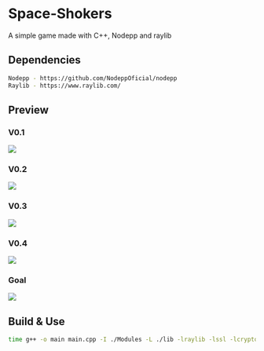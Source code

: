 # Space-Shokers
A simple game made with C++, Nodepp and raylib

## Dependencies
```bash
Nodepp - https://github.com/NodeppOficial/nodepp
Raylib - https://www.raylib.com/
```

## Preview
### V0.1
![](https://github.com/EDBCREPO/Space-Shocker/blob/main/assets/preview/v01.gif?raw=true)
### V0.2
![](https://github.com/EDBCREPO/Space-Shocker/blob/main/assets/preview/v02.gif?raw=true)
### V0.3
![](https://github.com/EDBCREPO/Space-Shocker/blob/main/assets/preview/v03.gif?raw=true)
### V0.4
![](https://github.com/EDBCREPO/Space-Shocker/blob/main/assets/preview/v04.gif?raw=true)
### Goal
![](https://github.com/EDBCREPO/Space-Shocker/blob/main/assets/preview/game.png?raw=true)

## Build & Use
```bash
time g++ -o main main.cpp -I ./Modules -L ./lib -lraylib -lssl -lcrypto -std=c++11 ; ./main
```